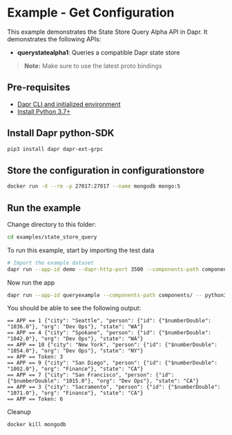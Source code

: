 # Example - Get Configuration

This example demonstrates the State Store Query Alpha API in Dapr.
It demonstrates the following APIs:
- **querystatealpha1**: Queries a compatible Dapr state store

> **Note:** Make sure to use the latest proto bindings

## Pre-requisites

- [Dapr CLI and initialized environment](https://docs.dapr.io/getting-started)
- [Install Python 3.7+](https://www.python.org/downloads/)

## Install Dapr python-SDK

<!-- Our CI/CD pipeline automatically installs the correct version, so we can skip this step in the automation -->
```bash
pip3 install dapr dapr-ext-grpc
```

## Store the configuration in configurationstore 
<!-- STEP
name: Set configuration value
timeout_seconds: 120
-->

```bash
docker run -d --rm -p 27017:27017 --name mongodb mongo:5
```

<!-- END_STEP -->

## Run the example

Change directory to this folder:
```bash
cd examples/state_store_query
```

To run this example, start by importing the test data

<!-- STEP
name: Import test data
timeout_seconds: 10
-->

```bash
# Import the example dataset
dapr run --app-id demo --dapr-http-port 3500 --components-path components -- curl -X POST -H "Content-Type: application/json" -d @dataset.json http://localhost:3500/v1.0/state/statestore
```
<!-- END_STEP -->


Now run the app

<!-- STEP
name: Run get query example
expected_stdout_lines:
- '== APP == 1 {"city": "Seattle", "person": {"id": {"$numberDouble": "1036.0"}, "org": "Dev Ops"}, "state": "WA"}'
- '== APP == 4 {"city": "Spokane", "person": {"id": {"$numberDouble": "1042.0"}, "org": "Dev Ops"}, "state": "WA"}'
- '== APP == 10 {"city": "New York", "person": {"id": {"$numberDouble": "1054.0"}, "org": "Dev Ops"}, "state": "NY"}'
- '== APP == Token: 3'
- '== APP == 9 {"city": "San Diego", "person": {"id": {"$numberDouble": "1002.0"}, "org": "Finance"}, "state": "CA"}'
- '== APP == 7 {"city": "San Francisco", "person": {"id": {"$numberDouble": "1015.0"}, "org": "Dev Ops"}, "state": "CA"}'
- '== APP == 3 {"city": "Sacramento", "person": {"id": {"$numberDouble": "1071.0"}, "org": "Finance"}, "state": "CA"}'
- '== APP == Token: 6'
timeout_seconds: 5
-->

```bash
dapr run --app-id queryexample --components-path components/ -- python3 state_store_query.py
```
<!-- END_STEP -->

You should be able to see the following output:
```
== APP == 1 {"city": "Seattle", "person": {"id": {"$numberDouble": "1036.0"}, "org": "Dev Ops"}, "state": "WA"}
== APP == 4 {"city": "Spokane", "person": {"id": {"$numberDouble": "1042.0"}, "org": "Dev Ops"}, "state": "WA"}
== APP == 10 {"city": "New York", "person": {"id": {"$numberDouble": "1054.0"}, "org": "Dev Ops"}, "state": "NY"}
== APP == Token: 3
== APP == 9 {"city": "San Diego", "person": {"id": {"$numberDouble": "1002.0"}, "org": "Finance"}, "state": "CA"}
== APP == 7 {"city": "San Francisco", "person": {"id": {"$numberDouble": "1015.0"}, "org": "Dev Ops"}, "state": "CA"}
== APP == 3 {"city": "Sacramento", "person": {"id": {"$numberDouble": "1071.0"}, "org": "Finance"}, "state": "CA"}
== APP == Token: 6
```

Cleanup

<!-- STEP
name: Cleanup
expected_stdout_lines:
- "mongodb"
timeout_seconds: 5
-->

```bash
docker kill mongodb
```

<!-- END_STEP -->